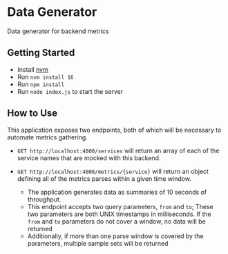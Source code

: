 # Data Generator

Data generator for backend metrics

## Getting Started

- Install [nvm](https://github.com/nvm-sh/nvm)
- Run `nvm install 16`
- Run `npm install`
- Run `node index.js` to start the server

## How to Use

This application exposes two endpoints, both of which will be necessary to automate metrics gathering.

- `GET http://localhost:4000/services` will return an array of each of the service names that are mocked with this backend.

- `GET http://localhost:4000/metrics/{service}` will return an object defining all of the metrics parses within a given time window.
  - The application generates data as summaries of 10 seconds of throughput.
  - This endpoint accepts two query parameters, `from` and `to`; 
  These two parameters are both UNIX timestamps in milliseconds.
  If the `from` and `to` parameters do not cover a window, no data will be returned
  - Additionally, if more than one parse window is covered by the parameters, multiple sample sets will be returned
